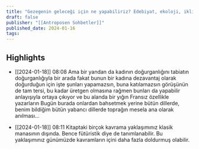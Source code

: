 ```yaml
---
title: "Gezegenin geleceği için ne yapabiliriz? Edebiyat, ekoloji, iklim krizi ve Antroposen Sohbetler&#39;in yolculuğu..."
draft: false
publisher: "[[Antroposen Sohbetler]]"
published_date: 2024-01-16
tags:
---
```



## Highlights
* [[2024-01-18]] 08:08  Ama bir yandan da kadının doğurganlığını tabiatın doğurganlığıyla bir arada fakat bunun bir kadına dezavantaj olarak doğurduğun için işte şunları yapamazsın, buna katılamazsın görüşünün de tam tersi, bu kadar üretgen olmasına rağmen bunları da yapabilir anlayışıyla ortaya çıkıyor ve bu alanda bir yığın Fransız özellikle yazarların Bugün burada onlardan bahsetmek yerine bütün dillerde, benim bildiğim bütün yabancı dillerde toprağın mesela ana olarak anılması...

* [[2024-01-18]] 08:11  Kitaptaki birçok kavrama yaklaşımınız klasik manasının dışında. Bence fütüristik diye de tanımlanabilir. Bu yaklaşımınız günümüzde kavramların içini daha fazla doldurmuş olabilir.

